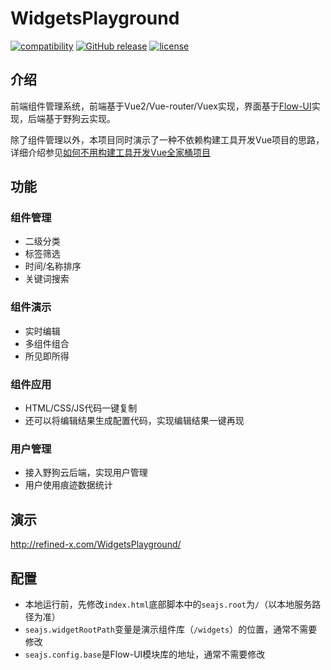 # WidgetsPlayground

[![compatibility](https://img.shields.io/badge/compatibility-MicrosoftEdge%2B-orange.svg)]() [![GitHub release](https://img.shields.io/github/release/tower1229/WidgetsPlayground.svg)]() [![license](https://img.shields.io/github/license/tower1229/WidgetsPlayground.svg)]()

## 介绍

前端组件管理系统，前端基于Vue2/Vue-router/Vuex实现，界面基于[Flow-UI](http://refined-x.com/Flow-UI/)实现，后端基于野狗云实现。

除了组件管理以外，本项目同时演示了一种不依赖构建工具开发Vue项目的思路，详细介绍参见[如何不用构建工具开发Vue全家桶项目](https://refined-x.com/2017/10/28/%E5%A6%82%E4%BD%95%E4%B8%8D%E7%94%A8%E6%9E%84%E5%BB%BA%E5%B7%A5%E5%85%B7%E5%BC%80%E5%8F%91Vue%E5%85%A8%E5%AE%B6%E6%A1%B6%E9%A1%B9%E7%9B%AE/)

## 功能

### 组件管理
- 二级分类
- 标签筛选
- 时间/名称排序
- 关键词搜索

### 组件演示
- 实时编辑
- 多组件组合
- 所见即所得

### 组件应用
- HTML/CSS/JS代码一键复制
- 还可以将编辑结果生成配置代码，实现编辑结果一键再现

### 用户管理
- 接入野狗云后端，实现用户管理
- 用户使用痕迹数据统计

## 演示 
http://refined-x.com/WidgetsPlayground/

## 配置
- 本地运行前，先修改`index.html`底部脚本中的`seajs.root`为`/`（以本地服务路径为准）
- `seajs.widgetRootPath`变量是演示组件库（`/widgets`）的位置，通常不需要修改
- `seajs.config.base`是Flow-UI模块库的地址，通常不需要修改
